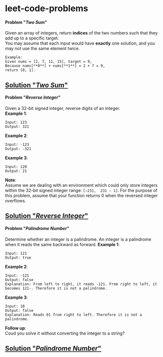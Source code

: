 # leet-code-problems

#### Problem "*Two Sum*"
Given an array of integers, return **indices** of the two numbers such that they add up to a specific target.  
You may assume that each input would have **exactly** one solution, and you may not use the same element twice.  
```
Example:  
Given nums = [2, 7, 11, 15], target = 9,  
Because nums[**0**] + nums[**1**] = 2 + 7 = 9,  
return [0, 1].
```
[Solution "*Two Sum*"](two_sum.cpp)
---

#### Problem "*Reverse Integer*"
Given a 32-bit signed integer, reverse digits of an integer.  
**Example 1**:
```
Input: 123
Output: 321
```
**Example 2**:
```
Input: -123
Output: -321
```
**Example 3**:
```
Input: 120
Output: 21
```
**Note**:  
Assume we are dealing with an environment which could only store integers within the 32-bit signed integer range: `[−231,  231 − 1]`. For the purpose of this problem, assume that your function returns 0 when the reversed integer overflows.  

[Solution "*Reverse Integer*"](reverse_integer.cpp)
---

#### Problem "*Palindrome Number*"
Determine whether an integer is a palindrome. An integer is a palindrome when it reads the same backward as forward. 
**Example 1**:
```
Input: 121
Output: true
```
**Example 2**:
```
Input: -121
Output: false
Explanation: From left to right, it reads -121. From right to left, it becomes 121-. Therefore it is not a palindrome.
```
**Example 3**:
```
Input: 10
Output: false
Explanation: Reads 01 from right to left. Therefore it is not a palindrome.
```
**Follow up**:  
Coud you solve it without converting the integer to a string? 

[Solution "*Palindrome Number*"](palindrome_number.cpp)
---
